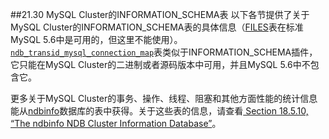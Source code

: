 ##21.30 MySQL Cluster的INFORMATION_SCHEMA表
以下各节提供了关于MySQL Cluster的INFORMATION\_SCHEMA表的具体信息（[FILES][21.30.01]表在标准MySQL 5.6中是可用的，但这里不能使用）。[`ndb_transid_mysql_connection_map`][21.30.20]表类似于INFORMATION\_SCHEMA插件，它只能在MySQL Cluster的二进制或者源码版本中可用，并且MySQL 5.6中不包含它。

更多关于MySQL Cluster的事务、操作、线程、阻塞和其他方面性能的统计信息能从[ndbinfo][18.5.10]数据库的表中获得。关于这些表的信息，请查看[ Section 18.5.10, “The ndbinfo NDB Cluster Information Database”][18.5.10]。

[21.30.01]:(./21.30.01_The_INFORMATION_SCHEMA_FILES_Table.md)
[21.30.20]:(./21.30.20_The_INFORMATION_SCHEMA_ndb_transid_mysql_connection_map_Table.md)
[18.5.10]:(./Chapter_18/18.5.10_The_ndbinfo_NDB_Cluster_Information_Database.md)